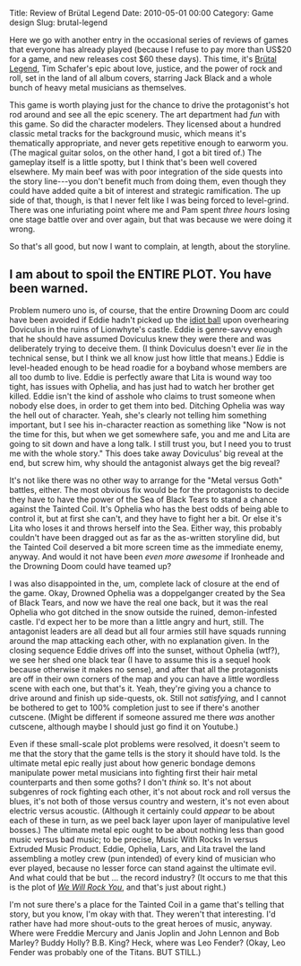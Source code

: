 Title: Review of Brütal Legend
Date: 2010-05-01 00:00
Category: Game design
Slug: brutal-legend

Here we go with another entry in the occasional series of reviews of
games that everyone has already played (because I refuse to pay more
than US$20 for a game, and new releases cost $60 these days).  This
time, it's [Brütal Legend][], Tim Schafer's epic about love, justice,
and the power of rock and roll, set in the land of all album covers,
starring Jack Black and a whole bunch of heavy metal musicians as
themselves.

[Brütal Legend]: http://kotaku.com/5380416/brutal-legend-review-testing-its-metal

This game is worth playing just for the chance to drive the
protagonist's hot rod around and see all the epic scenery.  The art
department had *fun* with this game.  So did the character modelers.
They licensed about a hundred classic metal tracks for the background
music, which means it's thematically appropriate, and never gets
repetitive enough to earworm you.  (The magical guitar solos, on the
other hand, I got a bit tired of.) The gameplay itself is a little
spotty, but I think that's been well covered elsewhere.  My main beef
was with poor integration of the side quests into the story line---you
don't benefit much from doing them, even though they could have added
quite a bit of interest and strategic ramification.  The up side of
that, though, is that I never felt like I was being forced to
level-grind.  There was one infuriating point where me and Pam spent
*three hours* losing one stage battle over and over again, but that
was because we were doing it wrong.

So that's all good, but now I want to complain, at length, about the
storyline.

<!--more-->

## I am about to spoil the ENTIRE PLOT.  You have been warned.

Problem numero uno is, of course, that the entire Drowning Doom arc
could have been avoided if Eddie hadn't picked up the [idiot ball][]
upon overhearing Doviculus in the ruins of Lionwhyte's castle.  Eddie
is genre-savvy enough that he should have assumed Doviculus knew they
were there and was deliberately trying to deceive them.  (I think
Doviculus doesn't ever *lie* in the technical sense, but I think we
all know just how little that means.)  Eddie is level-headed enough to
be head roadie for a boyband whose members are all too dumb to live.
Eddie is perfectly aware that Lita is wound way too tight, has issues
with Ophelia, and has just had to watch her brother get killed.  Eddie
isn't the kind of asshole who claims to trust someone when nobody else
does, in order to get them into bed.  Ditching Ophelia was way the
hell out of character.  Yeah, she's clearly not telling him something
important, but I see his in-character reaction as something like "Now
is not the time for this, but when we get somewhere safe, you and me
and Lita are going to sit down and have a long talk.  I still trust
you, but I need you to trust me with the whole story."  This does take
away Doviculus' big reveal at the end, but screw him, why should the
antagonist always get the big reveal?

It's not like there was no other way to arrange for the "Metal versus
Goth" battles, either.  The most obvious fix would be for the
protagonists to decide they have to have the power of the Sea of Black
Tears to stand a chance against the Tainted Coil.  It's Ophelia who
has the best odds of being able to control it, but at first she can't,
and they have to fight her a bit.  Or else it's Lita who loses it and
throws herself into the Sea.  Either way, this probably couldn't have
been dragged out as far as the as-written storyline did, but the
Tainted Coil deserved a bit more screen time as the immediate enemy,
anyway.  And would it not have been *even more awesome* if Ironheade
and the Drowning Doom could have teamed up?

I was also disappointed in the, um, complete lack of closure at the
end of the game.  Okay, Drowned Ophelia was a doppelganger created by
the Sea of Black Tears, and now we have the real one back, but it was
the real Ophelia who got ditched in the snow outside the ruined,
demon-infested castle.  I'd expect her to be more than a little angry
and hurt, still.  The antagonist leaders are all dead but all four
armies still have squads running around the map attacking each other,
with no explanation given.  In the closing sequence Eddie drives off
into the sunset, without Ophelia (wtf?), we see her shed one black
tear (I have to assume this is a sequel hook because otherwise it
makes no sense), and after that all the protagonists are off in their
own corners of the map and you can have a little wordless scene with
each one, but that's it.  Yeah, they're giving you a chance to drive
around and finish up side-quests, ok.  Still not *satisfying*, and I
cannot be bothered to get to 100% completion just to see if there's
another cutscene.  (Might be different if someone assured me there
*was* another cutscene, although maybe I should just go find it on
Youtube.)

Even if these small-scale plot problems were resolved, it doesn't seem
to me that the story that the game tells is the story it should have
told.  Is the ultimate metal epic really just about how generic bondage
demons manipulate power metal musicians into fighting first their hair
metal counterparts and then some goths?  I don't *think* so.  It's not
about subgenres of rock fighting each other, it's not about rock and
roll versus the blues, it's not both of those versus country and
western, it's not even about electric versus acoustic.   (Although it
certainly could *appear* to be about each of these in turn, as we peel
back layer upon layer of manipulative level bosses.)  The ultimate
metal epic ought to be about nothing less than good music versus bad
music; to be precise, Music With Rocks In versus Extruded Music
Product.  Eddie, Ophelia, Lars, and Lita travel the land assembling a
motley crew (pun intended) of every kind of musician who ever played,
because no lesser force can stand against the ultimate evil.  And what
could that be but ... the record industry? (It occurs to me that this
is the plot of *[We Will Rock You][]*, and that's just about right.)

I'm not sure there's a place for the Tainted Coil in a game that's
telling that story, but you know, I'm okay with that.  They weren't
that interesting.  I'd rather have had more shout-outs to the great
heroes of music, anyway.  Where were Freddie Mercury and Janis Joplin
and John Lennon and Bob Marley?  Buddy Holly?  B.B. King? Heck, where
was Leo Fender?  (Okay, Leo Fender was probably one of the Titans.
BUT STILL.)

[idiot ball]: https://allthetropes.orain.org/wiki/Idiot_Ball
[We Will Rock You]: http://www.wwry-london.co.uk/index.php?page=general-info
